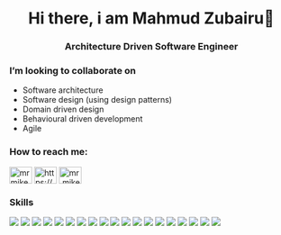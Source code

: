 <h1 align="center">Hi there, i am Mahmud Zubairu👋</h1> 
<h3 align="center">Architecture Driven Software Engineer</h3>

<h3>I’m looking to collaborate on</h3>
<ul>
<li>Software architecture</li>
<li>Software design (using design patterns)</li>
<li>Domain driven design</li>
<li>Behavioural driven development</li></li>
<li>Agile</li>
</ul>



<h3 align="left">How to reach me:</h3>
<p align="left">
<a href="https://twitter.com/merh_mood" target="_blank"><img align="center" src="https://raw.githubusercontent.com/rahuldkjain/github-profile-readme-generator/master/src/images/icons/Social/twitter.svg" alt="mrmikespade" height="30" width="40" /></a>
<a href="https://www.linkedin.com/in/mahmud-suberu-684020235/" target="_blank"><img align="center" src="https://raw.githubusercontent.com/rahuldkjain/github-profile-readme-generator/master/src/images/icons/Social/linked-in-alt.svg" alt="https://www.linkedin.com/in/mikespade/" height="30" width="40" /></a>
<a href="https://www.instagram.com/merh_mood/" target="_blank"><img align="center" src="https://raw.githubusercontent.com/rahuldkjain/github-profile-readme-generator/master/src/images/icons/Social/instagram.svg" alt="mr.mikespade" height="30" width="40" /></a>
</p>

<h3>Skills</h3>
<p>
<img src="https://img.shields.io/badge/react-%2320232a.svg?style=for-the-badge&logo=react&logoColor=%2361DAFB"> <img src="https://img.shields.io/badge/redux-%23593d88.svg?style=for-the-badge&logo=redux&logoColor=white"> <img src="https://img.shields.io/badge/redux-%23593d88.svg?style=for-the-badge&logo=redux&logoColor=white"> <img src="https://img.shields.io/badge/node.js-6DA55F?style=for-the-badge&logo=node.js&logoColor=white"> <img src="https://img.shields.io/badge/express.js-%23404d59.svg?style=for-the-badge&logo=express&logoColor=%2361DAFB"> <img src="https://img.shields.io/badge/SASS-hotpink.svg?style=for-the-badge&logo=SASS&logoColor=white"> <img src="https://img.shields.io/badge/vuejs-%2335495e.svg?style=for-the-badge&logo=vuedotjs&logoColor=%234FC08D"> <img src="https://img.shields.io/badge/JWT-black?style=for-the-badge&logo=JSON%20web%20tokens"> <img src="https://img.shields.io/badge/JWT-black?style=for-the-badge&logo=JSON%20web%20tokens"> <img src="https://img.shields.io/badge/nestjs-%23E0234E.svg?style=for-the-badge&logo=nestjs&logoColor=white"> <img src="https://img.shields.io/badge/typescript-%23007ACC.svg?style=for-the-badge&logo=typescript&logoColor=white"> <img src="https://img.shields.io/badge/c++-%2300599C.svg?style=for-the-badge&logo=c%2B%2B&logoColor=white"> <img src="https://img.shields.io/badge/docker-%230db7ed.svg?style=for-the-badge&logo=docker&logoColor=white"> <img src="https://img.shields.io/badge/github%20actions-%232671E5.svg?style=for-the-badge&logo=githubactions&logoColor=white"> <img src="https://img.shields.io/badge/jenkins-%232C5263.svg?style=for-the-badge&logo=jenkins&logoColor=white">  <img src="https://img.shields.io/badge/-mocha-%238D6748?style=for-the-badge&logo=mocha&logoColor=white">  <img src="https://img.shields.io/badge/-jest-%23C21325?style=for-the-badge&logo=jest&logoColor=white">  <img src="https://img.shields.io/badge/MongoDB-%234ea94b.svg?style=for-the-badge&logo=mongodb&logoColor=white">  <img src="https://img.shields.io/badge/postgres-%23316192.svg?style=for-the-badge&logo=postgresql&logoColor=white">
</p>


<!--
**merhmood/merhmood** is a ✨ _special_ ✨ repository because its `README.md` (this file) appears on your GitHub profile.

Here are some ideas to get you started:

- 🔭 I’m currently working on ...
- 🌱 I’m currently learning ...
- 👯 I’m looking to collaborate on ...
- 🤔 I’m looking for help with ...
- 💬 Ask me about ...
- 📫 How to reach me: ...
- 😄 Pronouns: ...
- ⚡ Fun fact: ...
-->
